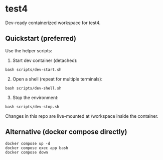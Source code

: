 # test4

Dev-ready containerized workspace for test4.

## Quickstart (preferred)

Use the helper scripts:

1) Start dev container (detached):

```
bash scripts/dev-start.sh
```

2) Open a shell (repeat for multiple terminals):

```
bash scripts/dev-shell.sh
```

3) Stop the environment:

```
bash scripts/dev-stop.sh
```

Changes in this repo are live-mounted at /workspace inside the container.

## Alternative (docker compose directly)

```
docker compose up -d
docker compose exec app bash
docker compose down
```
